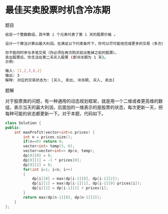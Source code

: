 # 最佳买卖股票时机含冷冻期

题目

```bash
给定一个整数数组，其中第 i 个元素代表了第 i 天的股票价格 。​

设计一个算法计算出最大利润。在满足以下约束条件下，你可以尽可能地完成更多的交易（多次买卖一支股票）:

你不能同时参与多笔交易（你必须在再次购买前出售掉之前的股票）。
卖出股票后，你无法在第二天买入股票 (即冷冻期为 1 天)。
示例:

输入: [1,2,3,0,2]
输出: 3 
解释: 对应的交易状态为: [买入, 卖出, 冷冻期, 买入, 卖出]
```

题解

对于股票类的问题，有一种通用的动态规划框架，就是用一个二维或者更高维的数组，表示当天的最大利润，后面加的一维表示的是股票的状态，每次更新一天，把每种可能的状态都更新一下。对于本题，代码如下。

```C++
class Solution {
public:
    int maxProfit(vector<int>& prices) {
        int n = prices.size();
        if(n==0) return 0;
        vector<int> temp(3, 0);
        vector<vector<int>> dp(n, temp);
        dp[0][0] = 0;
        dp[0][1] = -1 * prices[0];
        dp[0][2] = 0;
        for(int i=1; i<n; i++)
        {
            dp[i][0] = max(dp[i-1][0], dp[i-1][2]);
            dp[i][1] = max(dp[i-1][1], dp[i-1][0]-prices[i]);
            dp[i][2] = dp[i-1][1] + prices[i];
        }
        return max(dp[n-1][0], dp[n-1][2]);
    }
};
```
